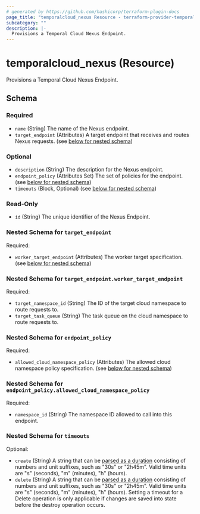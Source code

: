 ```yaml
---
# generated by https://github.com/hashicorp/terraform-plugin-docs
page_title: "temporalcloud_nexus Resource - terraform-provider-temporalcloud"
subcategory: ""
description: |-
  Provisions a Temporal Cloud Nexus Endpoint.
---
```


# temporalcloud_nexus (Resource)

Provisions a Temporal Cloud Nexus Endpoint.



<!-- schema generated by tfplugindocs -->
## Schema

### Required

- `name` (String) The name of the Nexus endpoint.
- `target_endpoint` (Attributes) A target endpoint that receives and routes Nexus requests. (see [below for nested schema](#nestedatt--target_endpoint))

### Optional

- `description` (String) The description for the Nexus endpoint.
- `endpoint_policy` (Attributes Set) The set of policies for the endpoint. (see [below for nested schema](#nestedatt--endpoint_policy))
- `timeouts` (Block, Optional) (see [below for nested schema](#nestedblock--timeouts))

### Read-Only

- `id` (String) The unique identifier of the Nexus Endpoint.

<a id="nestedatt--target_endpoint"></a>
### Nested Schema for `target_endpoint`

Required:

- `worker_target_endpoint` (Attributes) The worker target specification. (see [below for nested schema](#nestedatt--target_endpoint--worker_target_endpoint))

<a id="nestedatt--target_endpoint--worker_target_endpoint"></a>
### Nested Schema for `target_endpoint.worker_target_endpoint`

Required:

- `target_namespace_id` (String) The ID of the target cloud namespace to route requests to.
- `target_task_queue` (String) The task queue on the cloud namespace to route requests to.



<a id="nestedatt--endpoint_policy"></a>
### Nested Schema for `endpoint_policy`

Required:

- `allowed_cloud_namespace_policy` (Attributes) The allowed cloud namespace policy specification. (see [below for nested schema](#nestedatt--endpoint_policy--allowed_cloud_namespace_policy))

<a id="nestedatt--endpoint_policy--allowed_cloud_namespace_policy"></a>
### Nested Schema for `endpoint_policy.allowed_cloud_namespace_policy`

Required:

- `namespace_id` (String) The namespace ID allowed to call into this endpoint.



<a id="nestedblock--timeouts"></a>
### Nested Schema for `timeouts`

Optional:

- `create` (String) A string that can be [parsed as a duration](https://pkg.go.dev/time#ParseDuration) consisting of numbers and unit suffixes, such as "30s" or "2h45m". Valid time units are "s" (seconds), "m" (minutes), "h" (hours).
- `delete` (String) A string that can be [parsed as a duration](https://pkg.go.dev/time#ParseDuration) consisting of numbers and unit suffixes, such as "30s" or "2h45m". Valid time units are "s" (seconds), "m" (minutes), "h" (hours). Setting a timeout for a Delete operation is only applicable if changes are saved into state before the destroy operation occurs.
